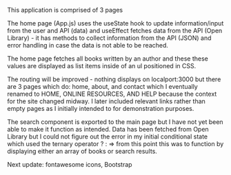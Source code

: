 This application is comprised of 3 pages

The home page (App.js) uses the useState hook to update information/input from the user and API (data) and useEffect fetches data from the API (Open Library) - it has methods to collect information from the API (JSON) and error handling in case the data is not able to be reached.

The home page fetches all books written by an author and these these values are displayed as list items inside of an ul positioned in CSS.

The routing will be improved - nothing displays on localport:3000 but there are 3 pages which do: home, about, and contact which I eventually renamed to HOME, ONLINE RESOURCES, AND HELP because the context for the site changed midway. I later included relevant links rather than empty pages as I initially intended to for demonstration purposes.

The search component is exported to the main page but I have not yet been able to make it function as intended. Data has been fetched from Open Library but I could not figure out the error in my initial conditional state which used the ternary operator ? :
=> from this point this was to function by displaying either an array of books or search results.

Next update: fontawesome icons, Bootstrap

